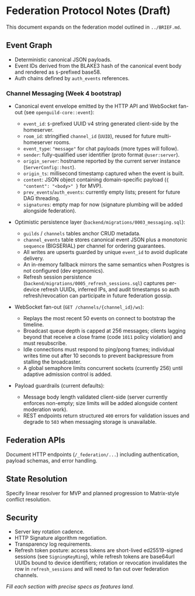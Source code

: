 # Federation Protocol Notes (Draft)

This document expands on the federation model outlined in `../BRIEF.md`.

## Event Graph

- Deterministic canonical JSON payloads.
- Event IDs derived from the BLAKE3 hash of the canonical event body and rendered as `$`-prefixed base58.
- Auth chains defined by `auth_events` references.

### Channel Messaging (Week 4 bootstrap)

- Canonical event envelope emitted by the HTTP API and WebSocket fan-out (see `openguild-core::event`):
  - `event_id`: `$`-prefixed UUID v4 string generated client-side by the homeserver.
  - `room_id`: stringified `channel_id` (`UUID`), reused for future multi-homeserver rooms.
  - `event_type`: `"message"` for chat payloads (more types will follow).
  - `sender`: fully-qualified user identifier (proto format `@user:server`).
  - `origin_server`: hostname reported by the current server instance (`ServerConfig::host`).
  - `origin_ts`: millisecond timestamp captured when the event is built.
  - `content`: JSON object containing domain-specific payload (`{ "content": "<body>" }` for MVP).
  - `prev_events`/`auth_events`: currently empty lists; present for future DAG threading.
  - `signatures`: empty map for now (signature plumbing will be added alongside federation).

- Optimistic persistence layer (`backend/migrations/0003_messaging.sql`):
  - `guilds` / `channels` tables anchor CRUD metadata.
  - `channel_events` table stores canonical event JSON plus a monotonic `sequence` (BIGSERIAL) per channel for ordering guarantees.
  - All writes are upserts guarded by unique `event_id` to avoid duplicate delivery.
  - An in-memory fallback mirrors the same semantics when Postgres is not configured (dev ergonomics).
  - Refresh session persistence (`backend/migrations/0005_refresh_sessions.sql`) captures per-device refresh UUIDs, inferred IPs, and audit timestamps so auth refresh/revocation can participate in future federation gossip.

- WebSocket fan-out (`GET /channels/{channel_id}/ws`):
  - Replays the most recent 50 events on connect to bootstrap the timeline.
  - Broadcast queue depth is capped at 256 messages; clients lagging beyond that receive a close frame (code `1011` policy violation) and must resubscribe.
  - Idle connections must respond to ping/pong frames; individual writes time out after 10 seconds to prevent backpressure from stalling the broadcaster.
  - A global semaphore limits concurrent sockets (currently 256) until adaptive admission control is added.

- Payload guardrails (current defaults):
  - Message body length validated client-side (server currently enforces non-empty; size limits will be added alongside content moderation work).
  - REST endpoints return structured `400` errors for validation issues and degrade to `503` when messaging storage is unavailable.

## Federation APIs

Document HTTP endpoints (`/_federation/...`) including authentication, payload schemas, and error handling.

## State Resolution

Specify linear resolver for MVP and planned progression to Matrix-style conflict resolution.

## Security

- Server key rotation cadence.
- HTTP Signature algorithm negotiation.
- Transparency log requirements.
- Refresh token posture: access tokens are short-lived ed25519-signed sessions (see `SigningKeyRing`), while refresh tokens are base64url UUIDs bound to device identifiers; rotation or revocation invalidates the row in `refresh_sessions` and will need to fan out over federation channels.

_Fill each section with precise specs as features land._
